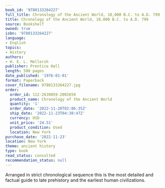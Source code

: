 ```yaml
---
book_id: '9780133264227'
full_title: Chronology of the Ancient World, 10,000 B.C. to A.D. 799
title: Chronology of the Ancient World, 10,000 B.C. to A.D. 799
source: Bookshelf
owned: true
isbn: '9780133264227'
language:
- English
topics:
- History
authors:
- H. E. L. Mellersh
publisher: Prentice Hall
length: 500 pages
date_published: '1976-01-01'
format: Paperback
cover_filename: 9780133264227.jpg
order:
  order_id: 112-2639059-2002659
  product_name: Chronology of the Ancient World
  quantity: '1'
  order_date: '2022-11-20T02:06:35Z'
  ship_date: '2022-11-23T04:30:47Z'
  currency: USD
  unit_price: '24.51'
  product_condition: Used
  location: New York
purchase_date: '2022-11-23'
location: New York
theme: ancient history
type: book
read_status: consulted
recommendation_status: null
---
```

Arranged in strict chronological sequence this is the most detailed and factual guide to late prehistory and the earliest human civilizations.
